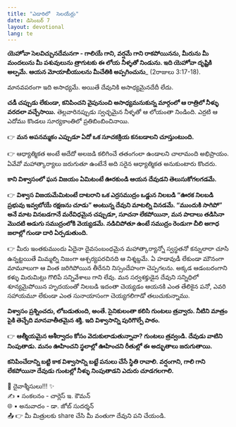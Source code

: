 ```yaml
---
title: "ఎడారిలో  సెలయేర్లు"
date: డిసెంబర్ 7
layout: devotional
lang: te
---
```


**యెహోవా సెలవిచ్చునదేమనగా - గాలియే గాని, వర్షమే గాని రాకపోయినను, మీరును మీ మందలును మీ పశువులును త్రాగుటకు ఈ లోయ నీళ్ళతో నిండును. ఇది యెహోవా దృష్టికి అల్పమే. ఆయన మోయాబీయులను మీచేతికి అప్పగించును**_ (2రాజులు 3:17-18). 

మానవపరంగా ఇది అసాధ్యమే. అయితే దేవునికి అసాధ్యమైనదేదీ లేదు.

**చడీ చప్పుడు లేకుండా, కనిపించని వైపునుంచి అసాధ్యమనుకున్న మార్గంలో ఆ రాత్రిలో నీళ్ళు వరదలా వచ్చేసాయి.** తెల్లవారినప్పుడు స్వచ్ఛమైన నీళ్ళతో ఆ లోయంతా నిండింది. ఎర్రటి ఆ ఎదోము కొండలు సూర్యకాంతిలో ప్రతిబింబించినాయి. 

👉 **మన అపనమ్మకం ఎప్పుడూ ఏదో ఒక సూచకక్రియ కనబడాలని చూస్తుంటుంది.**

 👉 ఆధ్యాత్మికత అంటే అదేదో అలజడి కలిగించే తతంగంలా ఉండాలని చాలామంది అభిప్రాయం. ఏవేవో మహాత్కార్యాలు జరుగుతూ ఉంటేనే అది సరైన ఆధ్యాత్మికత అనుకుంటారు కొందరు.

 **కాని విశ్వాసంలో ఘన విజయం ఏమిటంటే ఊరకుండి ఆయన దేవుడని తెలుసుకోగలగడమే.**

👉 **విశ్వాస విజయమేమిటంటే దాటరాని ఒక ఎర్రసముద్రం ఒడ్డున నిలబడి “ఊరక నిలబడి ప్రభువు ఇవ్వబోయే రక్షణను చూడు” అంటున్న దేవుని మాటల్ని వినడమే. “ముందుకి సాగిపో” అనే మాట వినబడగానే మరేవిధమైన చప్పుడూ, సూచనా లేకపోయినా, మన పాదాలు తడిసినా మొదటి అడుగు సముద్రంలోకి వెయ్యడమే. నడిచిపోతూ ఉంటే సముద్రం రెండుగా చీలి అగాధ జలాల్లో గుండా దారి ఏర్పడుతుంది.**

👉 మీరు ఇంతకుముందు ఏదైనా దైవసంబంధమైన మహాత్కార్యాన్నో స్వస్థతనో కన్నులారా చూసి ఉన్నట్టయితే మిమ్మల్ని నిజంగా ఆశ్చర్యపరచినది ఆ నిశ్శబ్దమే. ఏ హడావుడీ లేకుండా మౌనంగా మామూలుగా ఆ వింత జరిగిపోయిన తీరేనని నిస్సందేహంగా చెప్పగలను. అక్కడ ఆడంబరంగాని కళ్ళు మిరుమిట్లు గొలిపే సన్నివేశాలు గాని లేవు. మన సర్వశక్తుడైన దేవుని సన్నిధిలో శూన్యమైపోయిన హృదయంతో నిలబడి ఇదంతా చెయ్యడం ఆయనకి ఎంత తేలికైన పనో, ఎవరి సహాయమూ లేకుండా ఎంత సునాయాసంగా చెయ్యగలిగాడో తలుచుకున్నాము.

**విశ్వాసం ప్రశ్నించదు, లోబడుతుంది, అంతే. సైనికులంతా కలిసి గుంటలు త్రవ్వారు. నీటిని మాత్రం పైకి తెచ్చేది మానవాతీతమైన శక్తి. ఇది విశ్వాసాన్ని పురిగొల్పే పాఠం.**

👉 **ఆత్మీయమైన ఆశీర్వాదం కోసం వెదుకులాడుతున్నావా? గుంటలు త్రవ్వండి. దేవుడు వాటిని నింపుతాడు. మనం ఊహించని స్థలాల్లో ఊహించని రీతుల్లో ఈ అద్భుతాలు జరుగుతాయి.**

**కనిపించేదాన్ని బట్టి కాక విశ్వాసాన్ని బట్టే పనులు చేసే స్థితి రావాలి. వర్షంగాని, గాలి గాని లేకపోయినా దేవుడు గుంటల్లో నీళ్ళు నింపుతాడని ఎదురు చూడగలగాలి.**

<div class="blessing">🙏 <span class="bless-text">దైవాశ్శీసులు!!!</span> ✨</div>

<div class="credit">✍️ <span class="credit-text">▪ సంకలనం - చార్లెస్ ఇ. కౌమన్</span></div>
<div class="credit">🌐 <span class="credit-text">▪ అనువాదం - డా. జోబ్ సుదర్శన్</span></div>


<div class="share">📤 👉 <span class="share-text">మీ మిత్రులకు share చేసి మీ వంతుగా దేవుని పని చేయండి.</span></div>
